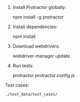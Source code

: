 1.  Install Protractor globally:

    npm install -g protractor

2. Install dependencies:

    npm install

3. Download webdrivers:

    webdriver-manager update

4. Run tests:

    protractor protractor.config.js


Test cases:

    ./test_data/test_cases/